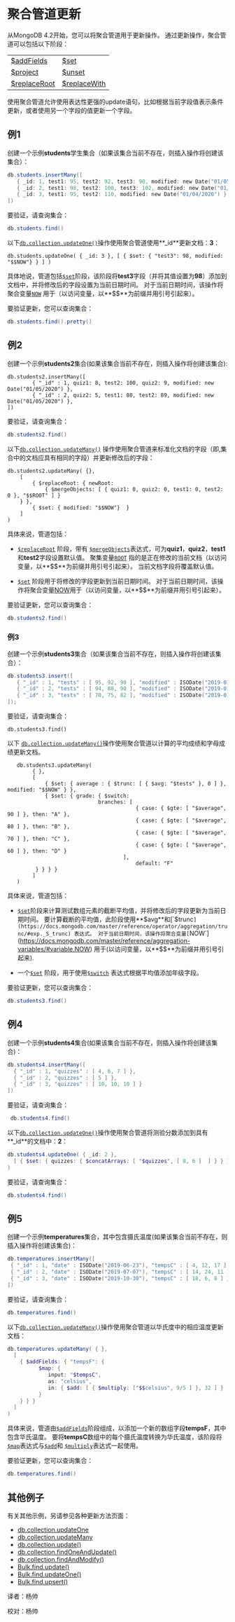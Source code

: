
# 聚合管道更新
从MongoDB 4.2开始，您可以将聚合管道用于更新操作。 通过更新操作，聚合管道可以包括以下阶段：

|                                                              |                                                              |
| :----------------------------------------------------------- | ------------------------------------------------------------ |
| [$addFields](https://docs.mongodb.com/manual/reference/operator/aggregation/addFields/#pipe._S_addFields) | [$set](https://docs.mongodb.com/manual/reference/operator/aggregation/set/#pipe._S_set) |
| [$project](https://docs.mongodb.com/manual/reference/operator/aggregation/project/#pipe._S_project) | [$unset](https://docs.mongodb.com/manual/reference/operator/aggregation/unset/#pipe._S_unset) |
| [$replaceRoot](https://docs.mongodb.com/manual/reference/operator/aggregation/replaceRoot/#pipe._S_replaceRoot) | [$replaceWith](https://docs.mongodb.com/manual/reference/operator/aggregation/replaceWith/#pipe._S_replaceWith) |

使用聚合管道允许使用表达性更强的update语句，比如根据当前字段值表示条件更新，或者使用另一个字段的值更新一个字段。

## 例1

创建一个示例**students**学生集合（如果该集合当前不存在，则插入操作将创建该集合）：

```powershell
db.students.insertMany([
   { _id: 1, test1: 95, test2: 92, test3: 90, modified: new Date("01/05/2020") },
   { _id: 2, test1: 98, test2: 100, test3: 102, modified: new Date("01/05/2020") },
   { _id: 3, test1: 95, test2: 110, modified: new Date("01/04/2020") }
])
```

要验证，请查询集合：

```powershell
db.students.find()
```

以下[`db.collection.updateOne()`](https://docs.mongodb.com/manual/reference/method/db.collection.updateOne/#db.collection.updateOne)操作使用聚合管道使用**_id**更新文档：**3**：

```shell
db.students.updateOne( { _id: 3 }, [ { $set: { "test3": 98, modified: "$$NOW"} } ] )
```

具体地说，管道包括[`$set`](https://docs.mongodb.com/master/reference/operator/aggregation/set/#pipe._S_set)阶段，该阶段将**test3**字段（并将其值设置为**98**）添加到文档中，并将修改后的字段设置为当前日期时间。 对于当前日期时间，该操作将聚合变量[`NOW`](https://docs.mongodb.com/master/reference/aggregation-variables/#variable.NOW) 用于（以访问变量，以**$$**为前缀并用引号引起来）。

要验证更新，您可以查询集合：

```powershell
db.students.find().pretty()
```

## 例2

创建一个示例**students2**集合(如果该集合当前不存在，则插入操作将创建该集合):

```shell
db.students2.insertMany([
		{ "_id" : 1, quiz1: 8, test2: 100, quiz2: 9, modified: new Date("01/05/2020") }, 
		{ "_id" : 2, quiz2: 5, test1: 80, test2: 89, modified: new Date("01/05/2020") },
])
```

要验证，请查询集合：

```powershell
db.students2.find()
```

以下[`db.collection.updateMany()`](https://docs.mongodb.com/master/reference/method/db.collection.updateMany/#db.collection.updateMany) 操作使用聚合管道来标准化文档的字段（即,集合中的文档应具有相同的字段）并更新修改后的字段：

```shell
db.students2.updateMany( {},
	[
		{ $replaceRoot: { newRoot: 
			{ $mergeObjects: [ { quiz1: 0, quiz2: 0, test1: 0, test2: 0 }, "$$ROOT" ] } 
	} },
		{ $set: { modified: "$$NOW"}  }
	]
)
```

具体来说，管道包括：

* [`$replaceRoot`](https://docs.mongodb.com/master/reference/operator/aggregation/replaceRoot/#pipe._S_replaceRoot) 阶段，带有 [`$mergeObjects`](https://docs.mongodb.com/master/reference/operator/aggregation/mergeObjects/#exp._S_mergeObjects)表达式，可为**quiz1**，**quiz2**，**test1**和**test2**字段设置默认值。 聚集变量[`ROOT`](https://docs.mongodb.com/master/reference/aggregation-variables/#variable.ROOT) 指的是正在修改的当前文档（以访问变量，以**$$**为前缀并用引号引起来）。 当前文档字段将覆盖默认值。

* [`$set`](https://docs.mongodb.com/master/reference/operator/aggregation/set/#pipe._S_set) 阶段用于将修改的字段更新到当前日期时间。 对于当前日期时间，该操作将聚合变量[NOW](#)用于（以访问变量，以**$$**为前缀并用引号引起来）。

要验证更新，您可以查询集合：

```powershell
db.students2.find()
```

### 例3

创建一个示例**students3**集合（如果该集合当前不存在，则插入操作将创建该集合）：

```powershell
db.students3.insert([
   { "_id" : 1, "tests" : [ 95, 92, 90 ], "modified" : ISODate("2019-01-01T00:00:00Z") },
   { "_id" : 2, "tests" : [ 94, 88, 90 ], "modified" : ISODate("2019-01-01T00:00:00Z") },
   { "_id" : 3, "tests" : [ 70, 75, 82 ], "modified" : ISODate("2019-01-01T00:00:00Z") }
]);
```

要验证，请查询集合：

```shell
db.students3.find()
```

以下 [`db.collection.updateMany()`](https://docs.mongodb.com/master/reference/method/db.collection.updateMany/#db.collection.updateMany)操作使用聚合管道以计算的平均成绩和字母成绩更新文档。 

```shell
   db.students3.updateMany(
   		{ }, 
   		[
   			{ $set: { average : { $trunc: [ { $avg: "$tests" }, 0 ] }, modified: "$$NOW" } },  
   			{ $set: { grade: { $switch:                      
  							 branches: [                     
  										 { case: { $gte: [ "$average", 90 ] }, then: "A" },     
  										 { case: { $gte: [ "$average", 80 ] }, then: "B" },  
  										 { case: { $gte: [ "$average", 70 ] }, then: "C" },   
  										 { case: { $gte: [ "$average", 60 ] }, then: "D" }   
  									 ],
  										 default: "F"   
  		 } } } }
   		]
   )
```

具体来说，管道包括：

* [`$set`](https://docs.mongodb.com/master/reference/operator/aggregation/set/#pipe._S_set)阶段来计算测试数组元素的截断平均值，并将修改后的字段更新为当前日期时间。 要计算截断的平均值，此阶段使用**$avg**和[`$trunc`](https://docs.mongodb.com/master/reference/operator/aggregation/trunc/#exp._S_trunc) 表达式。 对于当前日期时间，该操作将聚合变量[`NOW`](https://docs.mongodb.com/master/reference/aggregation-variables/#variable.NOW) 用于(以访问变量，以**$$**为前缀并用引号引起来).

* 一个[`$set`](https://docs.mongodb.com/master/reference/operator/aggregation/set/#pipe._S_set) 阶段，用于使用[`$switch`](https://docs.mongodb.com/master/reference/operator/aggregation/switch/#exp._S_switch) 表达式根据平均值添加年级字段。

 要验证更新，您可以查询集合：

 ```powershell
 db.students3.find()
 ```

## 例4

创建一个示例**students4**集合(如果该集合当前不存在，则插入操作将创建该集合)：

```powershell
db.students4.insertMany([
  { "_id" : 1, "quizzes" : [ 4, 6, 7 ] },
  { "_id" : 2, "quizzes" : [ 5 ] },
  { "_id" : 3, "quizzes" : [ 10, 10, 10 ] }
])
```

要验证，请查询集合：

```powershell
 db.students4.find()
```

以下[`db.collection.updateOne()`](https://docs.mongodb.com/master/reference/method/db.collection.updateOne/#db.collection.updateOne)操作使用聚合管道将测验分数添加到具有**_id**的文档中：**2**：

```powershell
db.students4.updateOne( { _id: 2 },
  [ { $set: { quizzes: { $concatArrays: [ "$quizzes", [ 8, 6 ]  ] } } } ]
)
```

要验证，请查询集合：

```powershell
db.students4.find()
```

 ## 例5

 创建一个示例**temperatures**集合，其中包含摄氏温度(如果该集合当前不存在，则插入操作将创建该集合)：

 ```powershell
db.temperatures.insertMany([
  { "_id" : 1, "date" : ISODate("2019-06-23"), "tempsC" : [ 4, 12, 17 ] },
  { "_id" : 2, "date" : ISODate("2019-07-07"), "tempsC" : [ 14, 24, 11 ] },
  { "_id" : 3, "date" : ISODate("2019-10-30"), "tempsC" : [ 18, 6, 8 ] }
])
 ```

 要验证，请查询集合：

 ```powershell
db.temperatures.find()
 ```

以下[`db.collection.updateMany()`](https://docs.mongodb.com/master/reference/method/db.collection.updateMany/#db.collection.updateMany)操作使用聚合管道以华氏度中的相应温度更新文档：

```powershell
db.temperatures.updateMany( { },
  [
    { $addFields: { "tempsF": {
          $map: {
             input: "$tempsC",
             as: "celsius",
             in: { $add: [ { $multiply: ["$$celsius", 9/5 ] }, 32 ] }
          }
    } } }
  ]
)
```

具体来说，管道由[`$addFields`](https://docs.mongodb.com/master/reference/operator/aggregation/addFields/#pipe._S_addFields)阶段组成，以添加一个新的数组字段**tempsF**，其中包含华氏温度。 要将**tempsC**数组中的每个摄氏温度转换为华氏温度，该阶段将[`$map`](https://docs.mongodb.com/master/reference/operator/aggregation/map/#exp._S_map)表达式与[`$add`](https://docs.mongodb.com/master/reference/operator/aggregation/add/#exp._S_add)和 [`$multiply`](https://docs.mongodb.com/master/reference/operator/aggregation/multiply/#exp._S_multiply)表达式一起使用。

要验证更新，您可以查询集合：

 ```powershell
db.temperatures.find()
 ```

## 其他例子

有关其他示例，另请参见各种更新方法页面：

- [db.collection.updateOne](https://docs.mongodb.com/manual/reference/method/db.collection.updateOne/#updateone-example-agg)
- [db.collection.updateMany](https://docs.mongodb.com/manual/reference/method/db.collection.updateMany/#updatemany-example-agg)
- [db.collection.update()](https://docs.mongodb.com/manual/reference/method/db.collection.update/#update-example-agg)
- [db.collection.findOneAndUpdate()](https://docs.mongodb.com/manual/reference/method/db.collection.findOneAndUpdate/#findoneandupdate-agg-pipeline)
- [db.collection.findAndModify()](https://docs.mongodb.com/manual/reference/method/db.collection.findAndModify/#findandmodify-agg-pipeline)
- [Bulk.find.update()](https://docs.mongodb.com/manual/reference/method/Bulk.find.update/#example-bulk-find-update-agg)
- [Bulk.find.updateOne()](https://docs.mongodb.com/manual/reference/method/Bulk.find.updateOne/#example-bulk-find-update-one-agg)
- [Bulk.find.upsert()](https://docs.mongodb.com/manual/reference/method/Bulk.find.upsert/#bulk-find-upsert-update-agg-example)



译者：杨帅

校对：杨帅